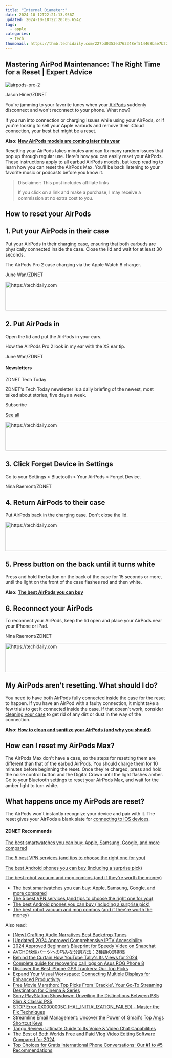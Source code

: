 ```yaml
---
title: "Internal Diameter:"
date: 2024-10-12T22:21:13.956Z
updated: 2024-10-18T22:20:05.654Z
tags:
  - apple
categories:
  - tech
thumbnail: https://thmb.techidaily.com/227bd0353ed763348ef514468bae7b22e2b22e0109d88910437782328b50ad10.jpg
---
```


## Mastering AirPod Maintenance: The Right Time for a Reset | Expert Advice

![airpods-pro-2](https://www.zdnet.com/a/img/resize/be06fe5d29bcef25b75d1d6a7b8023caea1e1d39/2023/09/10/f87eda0e-6717-4b19-8829-170e2c098428/airpods-pro-2.jpg?auto=webp&width=1280)

Jason Hiner/ZDNET

You're jamming to your favorite tunes when your [AirPods](https://www.zdnet.com/article/best-airpods/) suddenly disconnect and won't reconnect to your phone. What now?

If you run into connection or charging issues while using your AirPods, or if you're looking to sell your Apple earbuds and remove their iCloud connection, your best bet might be a reset.

**Also:** [**New AirPods models are coming later this year**](https://www.zdnet.com/article/new-airpods-lite-and-airpods-max-expected-later-this-year/)

Resetting your AirPods takes minutes and can fix many random issues that pop up through regular use. Here's how you can easily reset your AirPods. These instructions apply to all earbud AirPods models, but keep reading to learn how you can reset the AirPods Max. You'll be back listening to your favorite music or podcasts before you know it. 

>  Disclaimer: This post includes affiliate links
>
>  If you click on a link and make a purchase, I may receive a commission at no extra cost to you.
>

##  How to reset your AirPods

## 1\. Put your AirPods in their case

Put your AirPods in their charging case, ensuring that both earbuds are physically connected inside the case. Close the lid and wait for at least 30 seconds. 

The AirPods Pro 2 case charging via the Apple Watch 8 charger. 

June Wan/ZDNET

<!-- affiliate ads begin -->
<a href="https://appsumo.8odi.net/c/5597632/2123731/7443" target="_top" id="2123731">
  <img src="//a.impactradius-go.com/display-ad/7443-2123731" border="0" alt="https://techidaily.com" width="728" height="90"/>
</a>
<img height="0" width="0" src="https://appsumo.8odi.net/i/5597632/2123731/7443" style="position:absolute;visibility:hidden;" border="0" />
<!-- affiliate ads end -->

## 2\. Put AirPods in

Open the lid and put the AirPods in your ears. 

How the AirPods Pro 2 look in my ear with the XS ear tip. 

June Wan/ZDNET

#### Newsletters

ZDNET Tech Today

ZDNET's Tech Today newsletter is a daily briefing of the newest, most talked about stories, five days a week.

 Subscribe

[See all](https://www.zdnet.com/newsletters/)

<!-- affiliate ads begin -->
<a href="https://appsumo.8odi.net/c/5597632/2052059/7443" target="_top" id="2052059">
  <img src="//a.impactradius-go.com/display-ad/7443-2052059" border="0" alt="https://techidaily.com" width="728" height="90"/>
</a>
<img height="0" width="0" src="https://appsumo.8odi.net/i/5597632/2052059/7443" style="position:absolute;visibility:hidden;" border="0" />
<!-- affiliate ads end -->

## 3\. Click Forget Device in Settings

Go to your Settings > Bluetooth > Your AirPods > Forget Device. 

Nina Raemont/ZDNET

## 4\. Return AirPods to their case

Put AirPods back in the charging case. Don't close the lid. 

<!-- affiliate ads begin -->
<a href="https://appsumo.8odi.net/c/5597632/2118306/7443" target="_top" id="2118306">
  <img src="//a.impactradius-go.com/display-ad/7443-2118306" border="0" alt="https://techidaily.com" width="728" height="90"/>
</a>
<img height="0" width="0" src="https://appsumo.8odi.net/i/5597632/2118306/7443" style="position:absolute;visibility:hidden;" border="0" />
<!-- affiliate ads end -->

## 5\. Press button on the back until it turns white

Press and hold the button on the back of the case for 15 seconds or more, until the light on the front of the case flashes red and then white. 

**Also:** [**The best AirPods you can buy**](https://www.zdnet.com/article/best-airpods/)

## 6\. Reconnect your AirPods

To reconnect your AirPods, keep the lid open and place your AirPods near your iPhone or iPad.

Nina Raemont/ZDNET

<!-- affiliate ads begin -->
<a href="https://unicoeye.pxf.io/c/5597632/2134489/18498" target="_top" id="2134489">
  <img src="//a.impactradius-go.com/display-ad/18498-2134489" border="0" alt="https://techidaily.com" width="728" height="90"/>
</a>
<img height="0" width="0" src="https://unicoeye.pxf.io/i/5597632/2134489/18498" style="position:absolute;visibility:hidden;" border="0" />
<!-- affiliate ads end -->

## My AirPods aren't resetting. What should I do?

You need to have both AirPods fully connected inside the case for the reset to happen. If you have an AirPod with a faulty connection, it might take a few trials to get it connected inside the case. If that doesn't work, consider [cleaning your case](https://www.zdnet.com/article/how-to-clean-and-sanitize-your-airpods/) to get rid of any dirt or dust in the way of the connection. 

**Also: [How to clean and sanitize your AirPods (and why you should)](https://www.zdnet.com/article/how-to-clean-and-sanitize-your-airpods/)**

## How can I reset my AirPods Max?

The AirPods Max don't have a case, so the steps for resetting them are different than that of the earbud AirPods. You should charge them for 10 minutes before beginning the reset. Once they're charged, press and hold the noise control button and the Digital Crown until the light flashes amber. Go to your Bluetooth settings to reset your AirPods Max, and wait for the amber light to turn white. 

## What happens once my AirPods are reset?

The AirPods won't instantly recognize your device and pair with it. The reset gives your AirPods a blank slate for [connecting to iOS devices](https://www.zdnet.com/article/how-to-connect-airpods-to-iphone-and-just-about-any-other-device/). 

#### **ZDNET** Recommends

[The best smartwatches you can buy: Apple, Samsung, Google, and more compared](https://www.zdnet.com/article/best-smartwatch/ "The best smartwatches you can buy: Apple, Samsung, Google, and more compared")

[The 5 best VPN services (and tips to choose the right one for you)](https://www.zdnet.com/article/best-vpn/ "The 5 best VPN services (and tips to choose the right one for you)")

[The best Android phones you can buy (including a surprise pick)](https://www.zdnet.com/article/best-android-phone/ "The best Android phones you can buy (including a surprise pick)")

[The best robot vacuum and mop combos (and if they're worth the money)](https://www.zdnet.com/article/best-robot-vacuum-mop/ "The best robot vacuum and mop combos (and if they're worth the money)")

* [The best smartwatches you can buy: Apple, Samsung, Google, and more compared](https://www.zdnet.com/article/best-smartwatch/ "The best smartwatches you can buy: Apple, Samsung, Google, and more compared")
* [The 5 best VPN services (and tips to choose the right one for you)](https://www.zdnet.com/article/best-vpn/ "The 5 best VPN services (and tips to choose the right one for you)")
* [The best Android phones you can buy (including a surprise pick)](https://www.zdnet.com/article/best-android-phone/ "The best Android phones you can buy (including a surprise pick)")
* [The best robot vacuum and mop combos (and if they're worth the money)](https://www.zdnet.com/article/best-robot-vacuum-mop/ "The best robot vacuum and mop combos (and if they're worth the money)")

<ins class="adsbygoogle"
     style="display:block"
     data-ad-format="autorelaxed"
     data-ad-client="ca-pub-7571918770474297"
     data-ad-slot="1223367746"></ins>

<ins class="adsbygoogle"
     style="display:block"
     data-ad-client="ca-pub-7571918770474297"
     data-ad-slot="8358498916"
     data-ad-format="auto"
     data-full-width-responsive="true"></ins>

<span class="atpl-alsoreadstyle">Also read:</span>
<div><ul>
<li><a href="https://extra-tips.techidaily.com/new-crafting-audio-narratives-best-backdrop-tunes/"><u>[New] Crafting Audio Narratives Best Backdrop Tunes</u></a></li>
<li><a href="https://screen-mirroring-recording.techidaily.com/updated-2024-approved-comprehensive-iptv-accessibility/"><u>[Updated] 2024 Approved Comprehensive IPTV Accessibility</u></a></li>
<li><a href="https://extra-hints.techidaily.com/2024-approved-beginners-blueprint-for-speedy-video-on-snapchat/"><u>2024 Approved Beginner’s Blueprint for Speedy Video on Snapchat</u></a></li>
<li><a href="https://tech-revival.techidaily.com/avchd2/"><u>AVCHD映像パーツへの巧みな分割方法：2種類の選択肢</u></a></li>
<li><a href="https://youtube-data.techidaily.com/d-the-curtain-how-youtube-tallys-its-views-for-2024/"><u>Behind the Curtain How YouTube Tally's Its Views for 2024</u></a></li>
<li><a href="https://phone-solutions.techidaily.com/complete-guide-for-recovering-call-logs-on-asus-rog-phone-8-by-fonelab-android-recover-call-logs/"><u>Complete guide for recovering call logs on Asus ROG Phone 8</u></a></li>
<li><a href="https://techno-recovery.techidaily.com/discover-the-best-iphone-gps-trackers-our-top-picks/"><u>Discover the Best iPhone GPS Trackers: Our Top Picks</u></a></li>
<li><a href="https://techno-recovery.techidaily.com/expand-your-visual-workspace-connecting-multiple-displays-for-enhanced-productivity/"><u>Expand Your Visual Workspace: Connecting Multiple Displays for Enhanced Productivity</u></a></li>
<li><a href="https://techno-recovery.techidaily.com/free-movie-marathon-top-picks-from-crackle-your-go-to-streaming-destination-for-cinema-and-series/"><u>Free Movie Marathon: Top Picks From 'Crackle', Your Go-To Streaming Destination for Cinema & Series</u></a></li>
<li><a href="https://techno-recovery.techidaily.com/sony-playstation-showdown-unveiling-the-distinctions-between-ps5-slim-and-classic-ps5/"><u>Sony PlayStation Showdown: Unveiling the Distinctions Between PS5 Slim & Classic PS5</u></a></li>
<li><a href="https://techno-recovery.techidaily.com/stop-error-0x0000005c-halinitializationfailed-master-the-fix-techniques/"><u>STOP Error 0X0000005C (HAL_INITIALIZATION_FAILED) - Master the Fix Techniques</u></a></li>
<li><a href="https://techno-recovery.techidaily.com/streamline-email-management-uncover-the-power-of-gmails-top-angs-shortcut-keys/"><u>Streamline Email Management: Uncover the Power of Gmail's Top Angs Shortcut Keys</u></a></li>
<li><a href="https://buynow-tips.techidaily.com/tango-review-ultimate-guide-to-its-voice-and-video-chat-capabilities/"><u>Tango Review: Ultimate Guide to Its Voice & Video Chat Capabilities</u></a></li>
<li><a href="https://smart-video-creator.techidaily.com/the-best-of-both-worlds-free-and-paid-vlog-video-editing-software-compared-for-2024/"><u>The Best of Both Worlds Free and Paid Vlog Video Editing Software Compared for 2024</u></a></li>
<li><a href="https://techno-recovery.techidaily.com/top-choices-for-gratis-international-phone-conversations-our-1-to-5-recommendations/"><u>Top Choices for Gratis International Phone Conversations: Our #1 to #5 Recommendations</u></a></li>
</ul></div>

